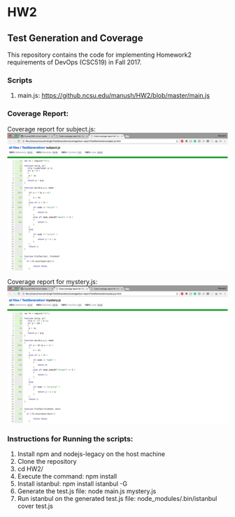 # HW2
## Test Generation and Coverage

This repository contains the code for implementing Homework2 requirements of DevOps (CSC519) in Fall 2017.

### Scripts

1. main.js: https://github.ncsu.edu/manush/HW2/blob/master/main.js

### Coverage Report:
Coverage report for subject.js:
![Alt text](subject_js_coverage.png?raw=true "Screen shot of Coverage Report of Subject.js")

Coverage report for mystery.js:
![Alt text](mystery_js_coverage.png?raw=true "Screen shot of Coverage Report of Mystery.js")

### Instructions for Running the scripts:
1. Install npm and nodejs-legacy on the host machine
2. Clone the repository
3. cd HW2/
4. Execute the command: npm install
5. Install istanbul: npm install istanbul -G
6. Generate the test.js file: node main.js mystery.js
7. Run istanbul on the generated test.js file: node_modules/.bin/istanbul cover test.js



